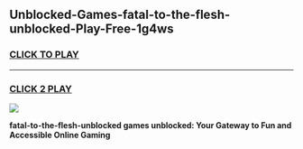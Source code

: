 
## Unblocked-Games-fatal-to-the-flesh-unblocked-Play-Free-1g4ws
<h3>
<a href="https://premium76.site?title=fatal-to-the-flesh-unblocked&ref=18A1">CLICK TO PLAY</a></h3>
<hr>

<h3>
<a href="https://premium76.site?title=fatal-to-the-flesh-unblocked&ref=18A1">CLICK 2 PLAY</a>
  
</h3>

<a href="https://premium76.site?title=fatal-to-the-flesh-unblocked&ref=18A1"><img src="https://clearcache.store/games.png"></a>


**fatal-to-the-flesh-unblocked games unblocked: Your Gateway to Fun and Accessible Online Gaming**
